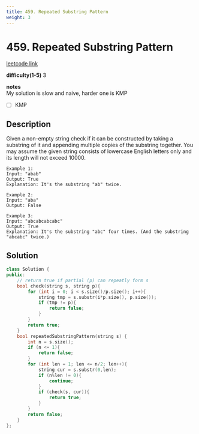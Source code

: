 ```yaml
---
title: 459. Repeated Substring Pattern
weight: 3
---
```

# 459. Repeated Substring Pattern
[leetcode link](https://leetcode.com/problems/repeated-substring-pattern/)

**difficulty(1-5)** 
3

**notes**   
My solution is slow and naive, harder one is KMP
- [ ] KMP

## Description
Given a non-empty string check if it can be constructed by taking a substring of it and appending multiple copies of the substring together. You may assume the given string consists of lowercase English letters only and its length will not exceed 10000.
```
Example 1:
Input: "abab"
Output: True
Explanation: It's the substring "ab" twice.

Example 2:
Input: "aba"
Output: False

Example 3:
Input: "abcabcabcabc"
Output: True
Explanation: It's the substring "abc" four times. (And the substring "abcabc" twice.)
```
## Solution
```c++
class Solution {
public:
    // return true if partial (p) can repeatly form s
    bool check(string s, string p){
        for (int i = 0; i < s.size()/p.size(); i++){
            string tmp = s.substr(i*p.size(), p.size());
            if (tmp != p){
                return false;
            }
        }
        return true;
    }
    bool repeatedSubstringPattern(string s) {
        int n = s.size();
        if (n <= 1){
            return false;
        }
        for (int len = 1; len <= n/2; len++){
            string cur = s.substr(0,len);
            if (n%len != 0){
                continue;
            }
            if (check(s, cur)){
                return true;
            }
        }
        return false;
    }
};
```